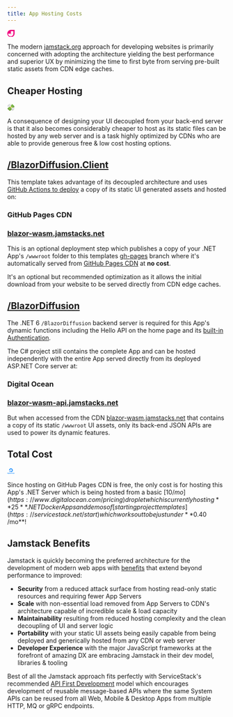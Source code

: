 ```yaml
---
title: App Hosting Costs
---
```


<a href="https://jamstack.org">
    <svg xmlns="http://www.w3.org/2000/svg" width="1.2em" height="1.2em" preserveAspectRatio="xMidYMid meet" viewBox="0 0 256 256" class="w-14 h-14 float-left mt-2 mr-4">
        <path d="M128 0C57.221 0 0 57.221 0 128c0 70.778 57.221 128 128 128c70.778 0 128-57.222 128-128V0H128z" fill="#F0047F"></path><path d="M121.04 134.96v93.312c-49.663-2.837-89.64-42.345-93.215-91.81l-.097-1.502h93.312zm90.962 0c-2.6 49.664-38.816 89.64-84.159 93.215l-1.377.097V134.96h85.536zm.112-91.074v85.648h-85.648V43.886h85.648z" fill="#FFF"></path>
    </svg>
</a>

The modern [jamstack.org](https://jamstack.org) approach for developing websites is primarily concerned with adopting 
the architecture yielding the best performance and superior UX by minimizing the time to first byte from serving 
pre-built static assets from CDN edge caches.

## Cheaper Hosting

<a href="https://jamstack.org">
    <svg xmlns="http://www.w3.org/2000/svg" width="1.2em" height="1.2em" preserveAspectRatio="xMidYMid meet" viewBox="0 0 64 64" class="w-14 h-14 float-left mt-2 mr-4">
        <path d="M61 20.9C54.8 15.3 48.6 9.6 42.4 4C33.3 17.8 17.9 30.1 3.3 39c-.4 1.9-.8 3.7-1.3 5.5C8.4 50.3 14.8 56.2 21.2 62C36.3 53.7 52.3 41.9 62 28.5c-.3-2.5-.7-5-1-7.6" fill="#699635"></path>
        <path d="M22.4 54.6C16.1 48.8 9.8 43 3.5 37.3c15.7-8.9 28.9-21 38.6-35.3C48.4 7.8 54.7 13.5 61 19.3c-9.7 14.3-22.9 26.4-38.6 35.3" fill="#83bf4f"></path>
        <g fill="#699635">
            <path d="M20.8 50.8c-4.2-3.8-8.4-7.7-12.6-11.5c.3-.2.5-.3.8-.5c.8-.5 1-1.4.3-2.1l-.6-.6C21.4 28.3 32.4 18.3 41 6.7l.6.6c.7.6 1.7.5 2.3-.2c.2-.2.3-.5.5-.7c4.2 3.8 8.4 7.7 12.6 11.5c-.2.2-.3.5-.5.7c-.6.8-.5 1.9.2 2.6l.6.6C48.7 33.3 37.7 43.3 25 51.1l-.6-.6c-.7-.6-1.9-.7-2.8-.2c-.3.2-.5.3-.8.5m-9.9-11.4c3.4 3.1 6.8 6.2 10.3 9.4c1.3-.4 2.8-.3 4 .3C36.8 41.7 46.9 32.5 55 21.8c-.7-1.1-.8-2.5-.3-3.7c-3.4-3.1-6.8-6.2-10.3-9.4c-.9.8-2.2.9-3.3.3C33 19.8 22.9 29 11.3 36.4c.6 1 .5 2.2-.4 3"></path>
            <path d="M20 37.3c1.1-.4 2.3-.3 3.1.4c-.5.4-1.1.8-1.6 1.2c-.2-.2-.7-.2-.9 0c-.3.2-.4.5-.1.7c.2.2.7.2 1 0c1.2-.8 2.9-.9 3.8 0c.7.7.8 1.7.1 2.5c.2.2.4.3.6.5c-.5.3-1 .7-1.5 1c-.2-.2-.4-.4-.6-.5c-1.1.3-2.3.2-3-.5c.6-.4 1.1-.7 1.7-1.1c.2.2.7.2 1 0c.3-.2.3-.5.1-.7c-.2-.2-.6-.2-.9 0c-.7.5-1.6.7-2.4.6c-.6-.1-1.1-.3-1.5-.6c-.7-.7-.7-1.6-.1-2.4c-.2-.1-.3-.3-.5-.5c.5-.3 1-.7 1.5-1c-.1.1.1.2.2.4"></path>
            <path d="M43.2 15.9c.9-.6 2-.6 2.7.1l-1.2 1.5c-.2-.2-.6-.2-.8.1c-.2.3-.2.7 0 .9s.6.2.8-.1c.9-1.1 2.4-1.3 3.3-.5c.7.7.9 1.8.5 2.8c.2.2.4.3.6.5c-.4.5-.7.9-1.1 1.4c-.2-.2-.4-.4-.6-.5c-.9.5-1.9.5-2.6-.2c.4-.5.9-1 1.3-1.5c.2.2.6.2.8-.1s.2-.7 0-.9c-.2-.2-.6-.2-.8.1c-.5.6-1.3 1-2 1c-.5 0-1-.2-1.4-.5c-.7-.7-.9-1.7-.5-2.7c-.2-.1-.3-.3-.5-.5c.4-.4.8-.9 1.1-1.4c0 .2.2.3.4.5"></path>
            <path d="M40.2 35.5c-3.2 2.9-8.6 2.8-11.7 0c-3.1-2.9-2.9-7.4.3-10.3c3.2-2.9 8.2-3.2 11.3-.3c3.2 2.8 3.3 7.7.1 10.6"></path>
        </g>
        <path d="M21.8 24.5l18.9 17.3c2.2-1.8 4.2-3.7 6.2-5.7L28.1 18.8c-2 1.9-4.1 3.8-6.3 5.7" fill="#ffdd7d"></path>
        <path d="M40.8 49.4c2.1-1.6 4.2-3.3 6.2-5V36c-2 2-4.1 3.9-6.2 5.7v7.7" fill="#dbb471"></path>
        <path d="M12.1 24.7c1.1-.4 2-1 2.9-1.7c.9-.7 1.7-1.4 2.6-2.2c.9-.7 1.8-1.5 2.8-2c1-.6 2.3-.9 3.4-.7c-1.1.2-2.1.7-3 1.4c-.9.6-1.7 1.4-2.6 2.1c-.9.7-1.8 1.5-2.8 2.1c-1 .6-2.2 1-3.3 1" fill="#8d9998" id="ssvg-id-money-with-wingsa"></path>
        <path d="M39.8 33.1s4.9 1.4 16.3-1.6s6 29.8-14.8 29.8c-2.3 0-2.4-2.9 4-8.1c0 0-9 2.1-5.1-4.6c0 0-6.4 1.1-3.5-4c0 0 1.3-3.8.1-8.1c.1 0 .8-2.2 3-3.4" fill="#e8e8e8"></path>
        <g fill="#d1d1d1">
            <path d="M61.5 34.7c.2 8.8-6.8 23.4-20.7 23.4h-.2c-1.3 2.1-.7 3.3.7 3.3c15.8-.1 22.7-18.9 20.2-26.7"></path>
            <path d="M54.3 39.5c-3 10.8-15 11.7-15 11.7c-.5 2.3.5 3.3 1.8 3.3c4.4.1 12.6-7.2 13.2-15"></path>
            <path d="M45.9 39.5c-7.1 10-9.6 6.3-9.6 6.3c-1.8 4 2.9 4 3.7 3.1c2.3-2.5 6-7.7 5.9-9.4"></path>
        </g>
        <g fill="#8d9998">
            <path d="M40.5 58.4c1.2-1.6 2.7-2.9 4.2-4.2c1.5-1.3 3-2.6 4.5-4c1.4-1.4 2.8-3 3.8-4.8c1-1.8 1.5-3.9 1.3-5.9c-.2 2-.9 3.9-2 5.5s-2.4 3.1-3.8 4.5s-2.9 2.7-4.3 4.2c-1.5 1.3-2.8 2.9-3.7 4.7"></path>
            <path d="M39.3 51.2c.4-1.1 1-2 1.7-2.9c.7-.9 1.4-1.7 2.2-2.6c.7-.9 1.5-1.8 2-2.8c.6-1 .9-2.3.7-3.4c-.2 1.1-.7 2.1-1.4 3c-.6.9-1.4 1.7-2.1 2.6c-.7.9-1.5 1.8-2.1 2.8c-.6 1-1 2.2-1 3.3"></path>
        </g>
        <path d="M30.2 24.2s-1.4-4.9 1.6-16.3S2 1.9 2 22.7c0 2.3 2.9 2.4 8.1-4c0 0-2.1 9 4.6 5.1c0 0-1.1 6.4 4 3.5c0 0 3.8-1.3 8.1-.1c0-.1 2.2-.8 3.4-3" fill="#e8e8e8"></path>
        <g fill="#d1d1d1">
            <path d="M28.6 2.5C19.8 2.3 5.2 9.3 5.2 23.2v.2c-2.1 1.2-3.2.7-3.2-.7C2 6.9 20.8 0 28.6 2.5"></path>
            <path d="M23.8 9.7c-10.8 3-11.7 15-11.7 15c-2.3.5-3.3-.5-3.3-1.8c-.1-4.4 7.2-12.6 15-13.2"></path>
            <path d="M23.8 18.1c-10 7.1-6.3 9.6-6.3 9.6c-4 1.8-4-2.9-3.1-3.7c2.5-2.3 7.7-6 9.4-5.9"></path>
        </g>
        <path d="M4.9 23.5c1.6-1.2 2.9-2.7 4.2-4.2c1.3-1.5 2.6-3 4-4.5c1.4-1.4 3-2.8 4.8-3.8c1.8-1 3.9-1.5 5.9-1.3c-2 .2-3.9.9-5.5 2s-3.1 2.4-4.5 3.8s-2.7 2.9-4.2 4.3c-1.4 1.5-2.9 2.8-4.7 3.7" fill="#8d9998"></path>
    </svg>
</a>

A consequence of designing your UI decoupled from your back-end server is that it also becomes considerably 
cheaper to host as its static files can be hosted by any web server and is a task highly optimized by CDNs
who are able to provide generous free & low cost hosting options.

##  [/BlazorDiffusion.Client](https://github.com/NetCoreTemplates/blazor-tailwind/tree/main/BlazorDiffusion.Client)

This template takes advantage of its decoupled architecture and uses [GitHub Actions to deploy](/docs/deploy) 
a copy of its static UI generated assets and hosted on:

### GitHub Pages CDN

### [blazor-wasm.jamstacks.net](https://blazor-wasm.jamstacks.net)

This is an optional deployment step which publishes a copy of your .NET App's `/wwwroot` folder to this templates 
[gh-pages](https://github.com/NetCoreTemplates/blazor-tailwind/tree/gh-pages) branch where it's automatically served from 
[GitHub Pages CDN](https://docs.github.com/en/pages/getting-started-with-github-pages/about-github-pages) at **no cost**.

It's an optional but recommended optimization as it allows the initial download from your website to be served
directly from CDN edge caches.

## [/BlazorDiffusion](https://github.com/NetCoreTemplates/blazor-tailwind/tree/main/BlazorDiffusion)

The .NET 6 `/BlazorDiffusion` backend server is required for this App's dynamic functions including the Hello API on the home page
and its [built-in Authentication](https://docs.servicestack.net/auth). 

The C# project still contains the complete App and can be hosted independently with the entire App served 
directly from its deployed ASP.NET Core server at:

### Digital Ocean

### [blazor-wasm-api.jamstacks.net](https://blazor-wasm-api.jamstacks.net)

But when accessed from the CDN [blazor-wasm.jamstacks.net](https://blazor-wasm.jamstacks.net) that contains a 
copy of its static `/wwwroot` UI assets, only its back-end JSON APIs are used to power its dynamic features.

## Total Cost

<a href="https://www.digitalocean.com/pricing">
    <svg xmlns="http://www.w3.org/2000/svg" width="1.2em" height="1.2em" preserveAspectRatio="xMidYMid meet" viewBox="0 0 256 192" class="w-24 h-24 float-left mt-0 mr-8">
        <g fill="#0080FF">
            <path d="M127.806 103.432v24.705c41.874 0 74.478-40.453 60.78-84.332C182.6 24.63 167.363 9.393 148.188 3.407c-43.88-13.698-84.333 18.906-84.333 60.78h24.762c.003 0 .006-.006.006-.006c.004-26.28 26.01-46.596 53.639-36.57c10.236 3.714 18.4 11.877 22.117 22.112c10.027 27.612-10.26 53.609-36.516 53.646V78.744l-.004-.002h-24.686c-.002 0-.004.004-.004.004v24.686h24.637zm-24.642 18.974H84.197l-.004-.005v-18.969h18.976v18.97s-.002.004-.005.004zm-18.958-18.974h-15.9c-.007 0-.012-.004-.012-.004V87.535s.005-.012.012-.012h15.888c.007 0 .012.005.012.005v15.904z"></path>
            <path d="M22.096 153.198c-3.219-2.234-7.225-3.366-11.906-3.366H0v32.329h10.19c4.67 0 8.677-1.195 11.91-3.55c1.76-1.249 3.142-2.994 4.11-5.184c.962-2.18 1.45-4.75 1.45-7.64c0-2.857-.488-5.395-1.452-7.543c-.966-2.16-2.35-3.857-4.112-5.046zm-16.144 2.098H9.15c3.559 0 6.488.7 8.71 2.083c2.465 1.487 3.716 4.315 3.716 8.407c0 4.215-1.254 7.171-3.726 8.79h-.002c-2.127 1.406-5.039 2.12-8.654 2.12H5.952v-21.4zm25.881 26.865h5.73v-22.77h-5.73v22.77zm2.92-32.727c-.98 0-1.823.347-2.503 1.027c-.687.655-1.036 1.486-1.036 2.468c0 .98.347 1.823 1.032 2.507c.684.686 1.528 1.033 2.507 1.033c.979 0 1.822-.347 2.508-1.033c.686-.685 1.032-1.529 1.032-2.507c0-.981-.348-1.811-1.032-2.463a3.43 3.43 0 0 0-2.508-1.032zm23.618 11.86c-1.728-1.538-3.657-2.434-5.743-2.434c-3.163 0-5.792 1.094-7.813 3.25c-2.046 2.138-3.085 4.89-3.085 8.18c0 3.213 1.022 5.956 3.042 8.156c2.035 2.128 4.679 3.206 7.856 3.206c2.209 0 4.108-.615 5.655-1.83v.525c0 1.889-.506 3.359-1.503 4.368c-.997 1.008-2.379 1.519-4.107 1.519c-2.645 0-4.303-1.04-6.321-3.767l-3.902 3.749l.105.148c.843 1.182 2.134 2.34 3.838 3.44c1.704 1.095 3.846 1.652 6.368 1.652c3.402 0 6.153-1.049 8.18-3.116c2.037-2.079 3.07-4.862 3.07-8.27v-20.68h-5.64v1.903zm-1.503 13.447c-1.001 1.138-2.287 1.689-3.93 1.689c-1.643 0-2.922-.551-3.909-1.687c-.981-1.13-1.48-2.63-1.48-4.454c0-1.854.499-3.371 1.481-4.51c.973-1.126 2.288-1.698 3.908-1.698c1.641 0 2.928.556 3.93 1.701c.997 1.138 1.503 2.654 1.503 4.507c0 1.824-.506 3.323-1.503 4.452zm12.047 7.42h5.73v-22.77h-5.73v22.77zm2.92-32.727c-.979 0-1.823.347-2.503 1.027c-.687.655-1.036 1.486-1.036 2.468c0 .98.347 1.823 1.032 2.507c.684.686 1.528 1.033 2.508 1.033a3.43 3.43 0 0 0 2.508-1.033c.685-.685 1.032-1.529 1.032-2.507c0-.981-.35-1.811-1.032-2.463a3.433 3.433 0 0 0-2.508-1.032zm15.369 3.805h-5.64v6.152h-3.277v5.222h3.276v9.458c0 2.96.591 5.078 1.758 6.294c1.17 1.222 3.247 1.841 6.174 1.841c.931 0 1.868-.031 2.784-.09l.258-.018v-5.218l-1.964.103c-1.365 0-2.275-.24-2.708-.711c-.44-.48-.661-1.494-.661-3.013v-8.646h5.333v-5.222h-5.333v-6.152zm24.998 7.855c-1.737-1.482-4.137-2.234-7.134-2.234c-1.907 0-3.69.418-5.302 1.236c-1.492.757-2.957 2.01-3.888 3.65l.058.07l3.669 3.512c1.511-2.41 3.192-3.247 5.42-3.247c1.197 0 2.19.322 2.954.955c.76.629 1.13 1.429 1.13 2.442v1.106a14.494 14.494 0 0 0-4.217-.65c-2.852 0-5.172.67-6.895 1.993c-1.746 1.34-2.63 3.255-2.63 5.696c0 2.139.745 3.877 2.222 5.169c1.49 1.246 3.35 1.879 5.533 1.879c2.181 0 4.222-.88 6.075-2.385v1.875h5.641v-14.638c0-2.771-.887-4.934-2.636-6.429zm-10.173 12.366c.65-.453 1.568-.682 2.73-.682c1.379 0 2.841.277 4.35.824v2.234c-1.246 1.157-2.91 1.745-4.947 1.745c-.992 0-1.763-.22-2.293-.657c-.52-.426-.773-.969-.773-1.656c0-.781.305-1.373.933-1.808zm17.374 8.701h5.73v-32.33h-5.73v32.33zm26.52.487c-9.19 0-16.667-7.476-16.667-16.666c0-9.19 7.476-16.667 16.666-16.667c9.19 0 16.666 7.477 16.666 16.667c0 9.19-7.476 16.666-16.666 16.666zm0-27.46c-5.952 0-10.793 4.842-10.793 10.794c0 5.951 4.841 10.792 10.792 10.792s10.793-4.84 10.793-10.792s-4.842-10.793-10.793-10.793zm37.096 18.831c-1.025 1.149-2.073 2.145-2.881 2.662v.001c-.792.508-1.792.767-2.971.767c-1.689 0-3.046-.615-4.152-1.882c-1.1-1.26-1.657-2.878-1.657-4.814c0-1.934.55-3.55 1.636-4.801c1.091-1.26 2.441-1.87 4.128-1.87c1.846 0 3.792 1.147 5.459 3.119l3.787-3.632c-2.47-3.214-5.619-4.709-9.378-4.709c-3.146 0-5.873 1.146-8.105 3.405c-2.22 2.242-3.346 5.099-3.346 8.488c0 3.39 1.125 6.254 3.343 8.512c2.22 2.26 4.948 3.406 8.108 3.406c4.148 0 7.497-1.791 9.754-5.072l-3.725-3.58zm23.516-11.447c-.812-1.132-1.918-2.043-3.29-2.71c-1.366-.665-2.96-1.002-4.734-1.002c-3.198 0-5.816 1.18-7.78 3.51c-1.908 2.31-2.874 5.183-2.874 8.539c0 3.45 1.06 6.307 3.152 8.489c2.08 2.171 4.865 3.273 8.276 3.273c3.864 0 7.035-1.563 9.424-4.645l.129-.166l-3.738-3.592c-.346.418-.837.892-1.286 1.314c-.565.534-1.097.947-1.665 1.23c-.857.426-1.817.637-2.892.637c-1.587 0-2.902-.467-3.907-1.388c-.94-.862-1.49-2.024-1.636-3.459h15.18l.052-2.091c0-1.48-.202-2.906-.599-4.24a12.37 12.37 0 0 0-1.812-3.699zm-12.523 5.361c.276-1.09.778-1.996 1.497-2.7c.776-.765 1.787-1.152 3.003-1.152c1.39 0 2.465.395 3.196 1.177c.678.722 1.06 1.621 1.14 2.675h-8.836zm34.528-6.839c-1.737-1.482-4.138-2.234-7.134-2.234c-1.907 0-3.69.418-5.302 1.236c-1.493.757-2.958 2.01-3.888 3.65l.058.07l3.669 3.512c1.511-2.41 3.192-3.247 5.42-3.247c1.197 0 2.19.322 2.954.955c.76.629 1.13 1.429 1.13 2.442v1.106a14.5 14.5 0 0 0-4.218-.65c-2.85 0-5.172.67-6.895 1.993c-1.745 1.34-2.63 3.255-2.63 5.696c0 2.139.746 3.877 2.223 5.169c1.489 1.246 3.35 1.879 5.532 1.879s4.223-.88 6.075-2.385v1.875h5.642v-14.638c0-2.771-.887-4.934-2.636-6.429zm-10.173 12.366c.65-.453 1.567-.682 2.73-.682c1.379 0 2.841.277 4.35.824v2.234c-1.247 1.157-2.91 1.745-4.948 1.745c-.991 0-1.762-.22-2.292-.657c-.52-.426-.773-.969-.773-1.656c0-.781.305-1.373.933-1.808zm34.851-11.919c-1.596-1.778-3.838-2.681-6.667-2.681c-2.273 0-4.119.653-5.5 1.94v-1.41h-5.619v22.771h5.73v-12.558c0-1.725.41-3.095 1.22-4.073c.808-.974 1.918-1.449 3.395-1.449c1.298 0 2.281.424 3.007 1.295c.729.875 1.098 2.08 1.098 3.586v13.199h5.73v-13.199c0-3.154-.805-5.65-2.394-7.42z"></path>
        </g>
    </svg>
</a>

Since hosting on GitHub Pages CDN is free, the only cost is for hosting this App's .NET Server which is being hosted 
from a basic [$10 /mo](https://www.digitalocean.com/pricing) droplet which is currently hosting **25** .NET Docker 
Apps and demos of [starting project templates](https://servicestack.net/start) which works out to be just under **$0.40 /mo**!

## Jamstack Benefits

Jamstack is quickly becoming the preferred architecture for the development of modern web apps with 
[benefits](https://jamstack.org/why-jamstack/) that extend beyond performance to improved: 

 - **Security** from a reduced attack surface from hosting read-only static resources and requiring fewer App Servers
 - **Scale** with non-essential load removed from App Servers to CDN's architecture capable of incredible scale & load capacity
 - **Maintainability** resulting from reduced hosting complexity and the clean decoupling of UI and server logic
 - **Portability** with your static UI assets being easily capable from being deployed and generically hosted from any CDN or web server
 - **Developer Experience** with the major JavaScript frameworks at the forefront of amazing DX are embracing Jamstack in their dev model, libraries & tooling  

Best of all the Jamstack approach fits perfectly with ServiceStack's recommended 
[API First Development](https://docs.servicestack.net/api-first-development) model which encourages development of
reusable message-based APIs where the same System APIs can be reused from all Web, Mobile & Desktop Apps 
from multiple HTTP, MQ or gRPC endpoints.
